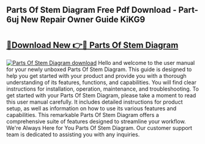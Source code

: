 ## Parts Of Stem Diagram Free Pdf Download - Part-6uj New Repair Owner Guide KiKG9

# <h2><a href="http://dfrckf7.blite.top/?on=Parts+Of+Stem+Diagram">🔗Download New 👉🔴 Parts Of Stem Diagram</a></h2>

[![Parts Of Stem Diagram download](https://i.imgur.com/lujVjoI.png)](http://dfrckf7.blite.top/?on=Parts+Of+Stem+Diagram)
Hello and welcome to the user manual for your newly unboxed Parts Of Stem Diagram. This guide is designed to help you get started with your product and provide you with a thorough understanding of its features, functions, and capabilities. You will find clear instructions for installation, operation, maintenance, and troubleshooting. To get started with your Parts Of Stem Diagram, please take a moment to read this user manual carefully. It includes detailed instructions for product setup, as well as information on how to use its various features and capabilities. This remarkable Parts Of Stem Diagram offers a comprehensive suite of features designed to streamline your workflow. We're Always Here for You Parts Of Stem Diagram. Our customer support team is dedicated to assisting you with any inquiries.
